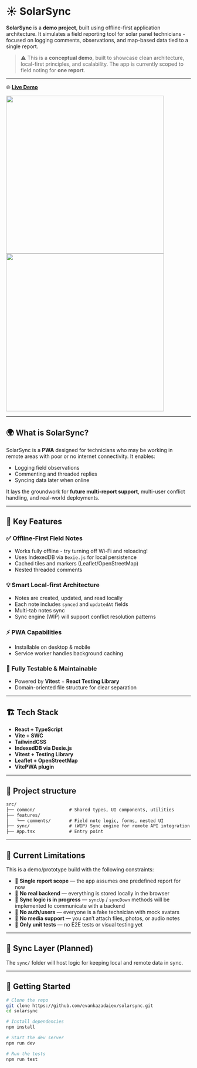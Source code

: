 # ☀️ SolarSync

**SolarSync** is a **demo project**, built using offline-first application architecture. It simulates a field reporting tool for solar panel technicians - focused on logging comments, observations, and map-based data tied to a single report.

> ⚠️ This is a **conceptual demo**, built to showcase clean architecture, local-first principles, and scalability. The app is currently scoped to field noting for **one report**.

---
🌐 **[Live Demo](https://solarsync-ee16d33ed3e6.herokuapp.com/)**

<div align="left">
  <img src="https://github.com/user-attachments/assets/d7a959f5-c808-44dc-82e0-185256464cc4" height="430" />
  <img src="https://github.com/user-attachments/assets/4ac8c4f0-0139-40f2-a793-e6bda67a2b46" height="430" />
</div>

---

## 🌍 What is SolarSync?

SolarSync is a **PWA** designed for technicians who may be working in remote areas with poor or no internet connectivity. It enables:
- Logging field observations
- Commenting and threaded replies
- Syncing data later when online

It lays the groundwork for **future multi-report support**, multi-user conflict handling, and real-world deployments.

---

## 🔧 Key Features

### ✅ Offline-First Field Notes
- Works fully offline - try turning off Wi-Fi and reloading!
- Uses IndexedDB via `Dexie.js` for local persistence
- Cached tiles and markers (Leaflet/OpenStreetMap)
- Nested threaded comments

### 💡 Smart Local-first Architecture
- Notes are created, updated, and read locally
- Each note includes `synced` and `updatedAt` fields
- Multi-tab notes sync
- Sync engine (WIP) will support conflict resolution patterns

### ⚡ PWA Capabilities
- Installable on desktop & mobile
- Service worker handles background caching

### 🧪 Fully Testable & Maintainable
- Powered by **Vitest** + **React Testing Library**
- Domain-oriented file structure for clear separation

---

## 🏗️ Tech Stack

- **React + TypeScript**
- **Vite + SWC**
- **TailwindCSS**
- **IndexedDB via Dexie.js**
- **Vitest + Testing Library**
- **Leaflet + OpenStreetMap**
- **VitePWA plugin**

---

## 📁 Project structure
```markdown
src/
├── common/             # Shared types, UI components, utilities
├── features/
│   └── comments/       # Field note logic, forms, nested UI
├── sync/               # (WIP) Sync engine for remote API integration
├── App.tsx             # Entry point
```

---

## 🚧 Current Limitations

This is a demo/prototype build with the following constraints:

- 📝 **Single report scope** — the app assumes one predefined report for now
- 🚫 **No real backend** — everything is stored locally in the browser
- 🔄 **Sync logic is in progress** — `syncUp` / `syncDown` methods will be implemented to communicate with a backend
- 🔐 **No auth/users** — everyone is a fake technician with mock avatars
- 🧷 **No media support** — you can’t attach files, photos, or audio notes
- 🧪 **Only unit tests** — no E2E tests or visual testing yet

---

## 🔁 Sync Layer (Planned)

The `sync/` folder will host logic for keeping local and remote data in sync.

---

## 🚀 Getting Started

```bash
# Clone the repo
git clone https://github.com/evankazadaiev/solarsync.git
cd solarsync

# Install dependencies
npm install

# Start the dev server
npm run dev

# Run the tests
npm run test